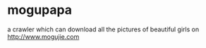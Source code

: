 # mogupapa
a crawler which can download all the pictures of beautiful girls on  http://www.mogujie.com
